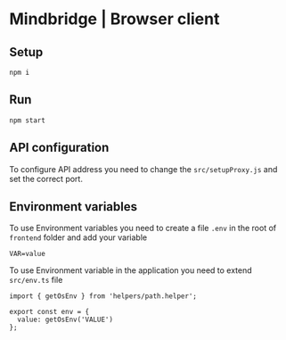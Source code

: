 # Mindbridge | Browser client

## Setup

```
npm i
```

## Run

```
npm start
```

## API configuration

To configure API address you need to change the `src/setupProxy.js` and set the correct port.

## Environment variables

To use Environment variables you need to create a file `.env` in the root of `frontend` folder and add your variable

```
VAR=value
```

To use Environment variable in the application you need to extend `src/env.ts` file

```
import { getOsEnv } from 'helpers/path.helper';

export const env = {
  value: getOsEnv('VALUE')
};

```
